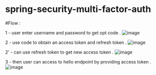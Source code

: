 # spring-security-multi-factor-auth

#Flow  : 

1 - user enter username and password  to get opt code .
![image](https://user-images.githubusercontent.com/99892846/166134687-7fdfeff6-5a85-4d95-ab89-3ea4b123b9aa.png)


2 - use code to obtain an access token and refresh token .
![image](https://user-images.githubusercontent.com/99892846/166134711-01efdc38-2253-4640-a612-0217bbbdbc25.png)

2' - can use refresh token to get new access token .
![image](https://user-images.githubusercontent.com/99892846/166134720-7cf69957-499e-4cc7-8e6f-e460bcc0afd5.png)

3 - then user can access to hello endpoint by providing access token .
![image](https://user-images.githubusercontent.com/99892846/166134737-0fafe64e-6a63-481e-9441-8b7769c72502.png)
